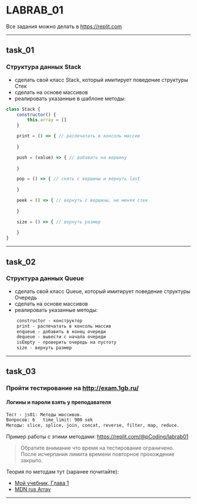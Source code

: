 # LABRAB_01  

Все задания можно делать в https://replit.com  

---  

## task_01  

### Структура данных Stack  

- сделать свой класс Stack, который имитирует поведение структуры Стек  
- сделать на основе массивов  
- реалировать указанные в шаблоне методы:  

```js
class Stack {
    constructor() {
        this.array = []
    }

    print = () => { // распечатать в консоль массив
    
    }

    push = (value) => { // добавить на вершину
        
    }

    pop = () => { // снять с вершины и вернуть last
        
    }

    peek = () => { // вернуть с вершины, не меняя стек
        
    }

    size = () => { // вернуть размер
        
    }
}
```

---  

## task_02  

### Структура данных Queue  

- сделать свой класс Queue, который имитирует поведение структуры Очередь  
- сделать на основе массивов  
- реалировать указанные методы:  

```txt
    constructor - конструктор
    print - распечатать в консоль массив
    enqueue - добавить в конец очереди
    dequeue - вывести с начала очереди
    isEmpty - проверить очередь на пустоту
    size - вернуть размер
```

---  

## task_03  

### Пройти тестирование на http://exam.1gb.ru/  

#### Логины и пароли взять у преподавателя  

```txt
Тест - js01: Методы массивов.  
Вопросов: 6   time_limit: 900 sek  
Методы: slice, splice, join, concat, reverse, filter, map, reduce.  
```
Пример работы с этими методами: https://replit.com/@pCoding/labrab01  

> Обратите внимание что время на тестирование ограничено.  
> После исчерпания лимита времени повторное прохождение закрыто.  

Теория по методам тут (заранее почитайте):  

- [Мой учебник, Глава 1](https://pcoding.ru/pdf/jsFuncCoding.pdf)  
- [MDN rus Array](https://developer.mozilla.org/ru/docs/Web/JavaScript/Guide/Indexed_collections#%D0%BC%D0%B5%D1%82%D0%BE%D0%B4%D1%8B_array)  

---  
